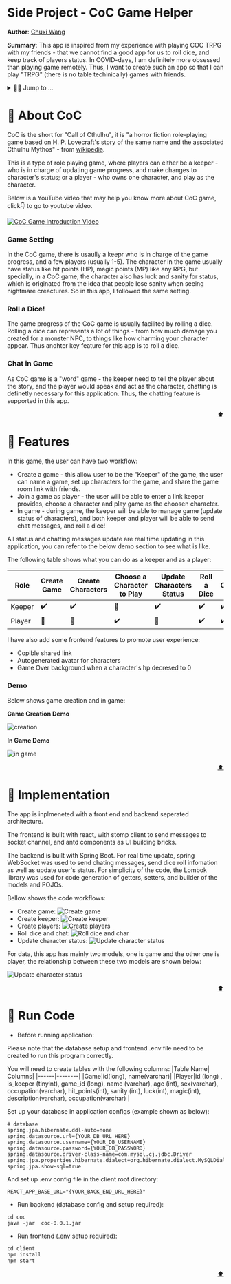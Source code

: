 Side Project - CoC Game Helper 
============
**Author**: [Chuxi Wang](https://www.instagram.com/_mialsy_/ "click here to see awesome kitties, helps me survive the final week :)") 

**Summary**: This app is inspired from my experience with playing COC TRPG with my friends - that we cannot find a good app for us to roll dice, and keep track of players status. In COVID-days, I am definitely more obsessed than playing game remotely. Thus, I want to create such an app so that I can play "TRPG" (there is no table techinically) games with friends. 

<details>
  <summary>🏃‍♀️ Jump to ...</summary>
  <ul>
    <li><a href = "https://github.com/CS601-F21/side-project-mialsy#octopus-about-coc">About CoC</a></li>
    <li><a href = "https://github.com/CS601-F21/side-project-mialsy#dart-features">Features</a></li>
    <li><a href = "https://github.com/CS601-F21/side-project-mialsy#wrench-implementation">Implementation</a></li>
    <li><a href = "https://github.com/CS601-F21/side-project-mialsy#running-run-code">Run Code</a></li>
  </ul>
</details>


# :octopus: About CoC
CoC is the short for "Call of Cthulhu", it is "a horror fiction role-playing game based on H. P. Lovecraft's story of the same name and the associated Cthulhu Mythos" - from [wikipedia](https://en.wikipedia.org/wiki/Call_of_Cthulhu_(role-playing_game) "click here to view wiki").

This is a type of role playing game, where players can either be a keeper - who is in charge of updating game progress, and make changes to character's status; or a player - who owns one character, and play as the character. 

Below is a YouTube video that may help you know more about CoC game, click👇 to go to youtube video.

[![CoC Game Introduction Video](https://i.ytimg.com/an_webp/wS1cni6K304/mqdefault_6s.webp?du=3000&sqp=CNyi6o0G&rs=AOn4CLDjH-uJd2cOxDsrn0fd-RRIRmyTHA)](https://youtu.be/wS1cni6K304 "click here to watch the video")

### Game Setting
In the CoC game, there is usaully a keepr who is in charge of the game progress, and a few players (usually 1-5). The character in the game usually have status like hit points (HP), magic points (MP) like any RPG, but specially, in a CoC game, the character also has luck and sanity for status, which is originated from the idea that people lose sanity when seeing nightmare creactures. So in this app, I followed the same setting.

### Roll a Dice!
The game progress of the CoC game is usually facilited by rolling a dice. Rolling a dice can represents a lot of things - from how much damage you created for a monster NPC, to things like how charming your character appear. Thus anohter key feature for this app is to roll a dice. 


### Chat in Game
As CoC game is a "word" game - the keeper need to tell the player about the story, and the player would speak and act as the character, chatting is definetly necessary for this application. Thus, the chatting feature is supported in this app. 
<p align="right">
<a href = "https://github.com/CS601-F21/side-project-mialsy#side-project---coc-game-helper" title = "back to top">⬆️</a>
</p>

# :dart: Features
In this game, the user can have two workflow:
- Create a game - this allow user to be the "Keeper" of the game, the user can name a game, set up characters for the game, and share the game room link with friends.
- Join a game as player - the user will be able to enter a link keeper provides, choose a character and play game as the choosen character. 
- In game - during game, the keeper will be able to manage game (update status of characters), and both keeper and player will be able to send chat messages, and roll a dice!

All status and chatting messages update are real time updating in this application, you can refer to the below demo section to see what is like. 
 
The following table shows what you can do as a keeper and as a player:

|Role| Create Game| Create Characters| Choose a Character to Play | Update Characters Status| Roll a Dice| Chat |
|---|---| ---| ---| ---| --- | --- |
|Keeper| :heavy_check_mark: | :heavy_check_mark: | :black_square_button: | :heavy_check_mark: | :heavy_check_mark: | :heavy_check_mark: | 
|Player| :black_square_button: | :black_square_button: | :heavy_check_mark: | :black_square_button:| :heavy_check_mark: | :heavy_check_mark: |

I have also add some frontend features to promote user experience:
- Copible shared link
- Autogenerated avatar for characters
- Game Over background when a character's hp decresed to 0

### Demo
Below shows game creation and in game:

**Game Creation Demo**

![creation](https://github.com/CS601-F21/side-project-mialsy/blob/main/images/demo_gif_creation.gif)

**In Game Demo**

![in game](https://github.com/CS601-F21/side-project-mialsy/blob/main/images/demo_in_game.gif)
<p align="right">
<a href = "https://github.com/CS601-F21/side-project-mialsy#side-project---coc-game-helper" title = "back to top">⬆️</a>
</p>

# :wrench: Implementation 
The app is inplmeneted with a front end and backend seperated architecture. 

The frontend is built with react, with stomp client to send messages to socket channel, and antd components as UI building bricks.

The backend is built with Spring Boot. For real time update, spring WebSocket was used to send chating messages, send dice roll infomation as well as update user's status. For simplicity of the code, the Lombok library was used for code generation of getters, setters, and builder of the models and POJOs.

Bellow shows the code workflows:
- Create game:
   ![Create game](https://github.com/CS601-F21/side-project-mialsy/blob/main/images/create_game.png)
- Create keeper:
   ![Create keeper](https://github.com/CS601-F21/side-project-mialsy/blob/main/images/create_kp.png)
- Create players:
   ![Create players](https://github.com/CS601-F21/side-project-mialsy/blob/main/images/create_pl.png)
- Roll dice and chat:
   ![Roll dice and char](https://github.com/CS601-F21/side-project-mialsy/blob/main/images/dice_n_chat.png)
- Update character status:
   ![Update character status](https://github.com/CS601-F21/side-project-mialsy/blob/main/images/status_update.png)

For data, this app has mainly two models, one is game and the other one is player, the relationship between these two models are shown below:

   ![Update character status](https://github.com/CS601-F21/side-project-mialsy/blob/main/images/relationship.png)

<p align="right">
<a href = "https://github.com/CS601-F21/side-project-mialsy#side-project---coc-game-helper" title = "back to top">⬆️</a>
</p>

# :running: Run Code
- Before running application:

Please note that the database setup and frontend .env file need to be created to run this program correctly.

You will need to create tables with the following columns:
|Table Name| Columns|
|------|--------|
|Game|id(long), name(varchar)|
|Player|id (long) , is_keeper (tinyint), game_id (long), name (varchar), age (int), sex(varchar), occupation(varchar), hit_points(int), sanity (int), luck(int), magic(int), description(varchar), occupation(varchar) |

Set up your database in application configs (example shown as below):
```
# database
spring.jpa.hibernate.ddl-auto=none
spring.datasource.url={YOUR_DB_URL_HERE}
spring.datasource.username={YOUR_DB_USERNAME}
spring.datasource.password={YOUR_DB_PASSWORD}
spring.datasource.driver-class-name=com.mysql.cj.jdbc.Driver
spring.jpa.properties.hibernate.dialect=org.hibernate.dialect.MySQLDialect
spring.jpa.show-sql=true
```

And set up .env config file in the client root directory:
```
REACT_APP_BASE_URL="{YOUR_BACK_END_URL_HERE}"
```

- Run backend (database config and setup required):
```
cd coc
java -jar  coc-0.0.1.jar
```
- Run frontend (.env setup required):
```
cd client
npm install
npm start
```
<p align="right">
<a href = "https://github.com/CS601-F21/side-project-mialsy#side-project---coc-game-helper" title = "back to top">⬆️</a>
</p>


